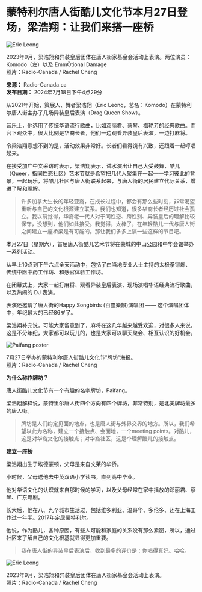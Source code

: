 # 蒙特利尔唐人街酷儿文化节本月27日登场，梁浩翔：让我们来搭一座桥

![Eric Leong](https://images.radio-canada.ca/q_auto,w_1024/v1/ici-info/16x9/eric-leong-30766.jpg)

2023年9月，梁浩翔和异装皇后团体在唐人街家基金会活动上表演。两位演员：Komodo（左）以及 EmmÖtional Damage  
照片：Radio-Canada / Rachel Cheng  

**来源：** Radio-Canada.ca  
**发布日期：** 2024年7月18日下午4点29分  

从2021年开始，策展人、舞者梁浩翔（Eric Leong，艺名：Komodo）在蒙特利尔唐人街主办了几场异装皇后表演（Drag Queen Show）。

音乐上，他选用了传统华语流行歌曲，比如邓丽君、蔡琴、梅艳芳的经典歌曲。而台下观众中，很大比例是华裔长者，他们一边观看异装皇后表演，一边打麻将。

令梁浩翔意想不到的是，活动效果非常好。长者们看得饶有兴致，还跟着一起哼唱起来。

在接受加广中文采访时表示，梁浩翔表示，试水演出让自己大受鼓舞，酷儿（Queer，指同性恋社区）艺术节就是希望把几代人聚集在一起——学习彼此的背景，一起玩乐，将酷儿社区与唐人街联系起来，与唐人街的居民建立代际关系，增进了解和理解。

> 许多加拿大生长的年轻亚裔，在成长过程中，都会有那么些时刻，非常渴望重新与自己的文化根源建立联系。我们也知道，很多华裔长者经历过社会孤立。我以前觉得，华裔老一代人对于同性恋、跨性别、异装皇后的理解比较保守，没想到，他们如此接受。我觉得，太棒了，在年轻酷儿一代与唐人街之间建立一座桥梁是有可能的。那让我们多多上演一些这样的节目吧。

本月27日（星期六），首届唐人街酷儿艺术节将在蒙城的中山公园和中华会馆举办一系列活动。

从早上10点到下午六点全天活动中，包括了由当地专业人士主持的太极拳锻炼、传统中医中药工作坊、和感官体验工作坊。

在闭幕式上，大家一起打麻将、观看异装皇后表演、现场演唱华语经典流行歌曲，以及热闹的 DJ 表演。

表演还邀请了唐人街的Happy Songbirds (百靈樂韻)演唱团 —— 这个演唱团体中，年纪最大的已经86岁了。

梁浩翔补充说，可能大家留意到了，麻将在这几年越来越受欢迎，对很多人来说，这是不分年纪，大家都可以玩儿的，也是大家可以聊天聚会、相互认识的好机会。

![Paifang poster](https://images.radio-canada.ca/q_auto,w_740/v1/ici-info/2x3/paifang-poster.JPG)

7月27日举办的蒙特利尔唐人街酷儿文化节"牌坊”海报。  
照片：Radio-Canada / Rachel Cheng  

**为什么称作牌坊？**

唐人街酷儿文化节有一个有趣的名字牌坊，Paifang。

梁浩翔解释说，蒙特里尔唐人街四个方向有四个牌坊，非常特别，是北美牌坊最多的唐人街。

> 牌坊是人们约定见面的地点，也是唐人街与外界交界的地方。所以，我们希望以此为名称，建立一个接触点、会面地，一个meeting points。对酷儿，这是对华裔文化的接触点；对华裔社区，这是个理解酷儿的接触点。

**建立一座桥**

梁浩翔出生于埃德蒙顿，父母是来自文莱的华侨。

小时候，父母送他去中英双语小学读书，直到高中毕业。

他对华语文化的认识就来自那时候的学习，以及父母经常在家中播放的邓丽君、蔡琴、广东粤剧。

长大后，他在八、九个城市生活过，包括维多利亚、温哥华、多伦多、还在上海工作过一年半。2017年定居蒙特利尔。

他说，作为酷儿，各种原因，有些人可能和家庭的关系没有那么紧密，所以，通过社区来了解自己的文化根基就显得更加重要。

> 我在唐人街的异装皇后表演后，收到最多的评价是：你唱得真好。哈哈。

![Eric Leong](https://images.radio-canada.ca/q_auto,w_740/v1/ici-info/16x9/eric-leong.jpg)

2023年9月，梁浩翔和异装皇后团体在唐人街家基金会活动上表演。  
照片：Radio-Canada / Rachel Cheng  